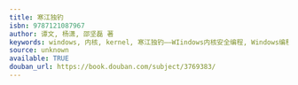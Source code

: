 ```yaml
---
title: 寒江独钓
isbn: 9787121087967
author: 谭文, 杨潇, 邵坚磊 著
keywords: windows, 内核, kernel, 寒江独钓——WIindows内核安全编程, Windows编程, 操作系统, 编程, 计算机
source: unknown
available: TRUE
douban_url: https://book.douban.com/subject/3769383/
---
```


